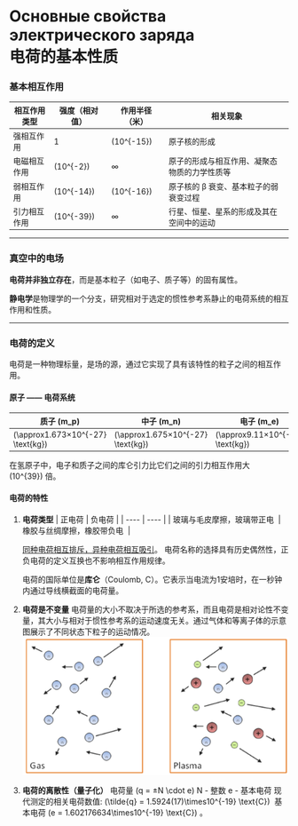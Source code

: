 # Основные свойства электрического заряда <br> 电荷的基本性质

### 基本相互作用

| 相互作用类型 | 强度（相对值） | 作用半径（米） | 相关现象 |
| ---- | ---- | ---- | ---- | 
| 强相互作用 | 1 | \(10^{-15}\) | 原子核的形成 | 
| 电磁相互作用 | \(10^{-2}\) | ∞ | 原子的形成与相互作用、凝聚态物质的力学性质等 | 
| 弱相互作用 | \(10^{-14}\) | \(10^{-16}\) | 原子核的 β 衰变、基本粒子的弱衰变过程 | 
| 引力相互作用 | \(10^{-39}\) | ∞ | 行星、恒星、星系的形成及其在空间中的运动 | 

---

### 真空中的电场

**电荷并非独立存在**，而是基本粒子（如电子、质子等）的固有属性。

**静电学**是物理学的一个分支，研究相对于选定的惯性参考系静止的电荷系统的相互作用和性质。

---
### 电荷的定义

电荷是一种物理标量，是场的源，通过它实现了具有该特性的粒子之间的相互作用。

#### 原子 —— 电荷系统

| 质子 \(m_p\) | 中子 \(m_n\) | 电子 \(m_e\) |
| ---- | ---- | ---- |
| \(\approx1.673×10^{-27} \text{kg}\)  | \(\approx1.675×10^{-27} \text{kg}\)  | \(\approx9.11×10^{-31} \text{kg}\)  |

在氢原子中，电子和质子之间的库仑引力比它们之间的引力相互作用大\(10^{39}\) 倍。

#### 电荷的特性
1. **电荷类型**
    | 正电荷 | 负电荷 | 
    | ---- | ---- |
    | 玻璃与毛皮摩擦，玻璃带正电  | 橡胶与丝绸摩擦，橡胶带负电  | 
    
   <ins>同种电荷相互排斥，异种电荷相互吸引</ins>。
   电荷名称的选择具有历史偶然性，正负电荷的定义互换也不影响相互作用规律。

   电荷的国际单位是**库仑**（Coulomb, C）。它表示当电流为1安培时，在一秒钟内通过导线横截面的电荷量。
2. **电荷是不变量**
   电荷量的大小不取决于所选的参考系，而且电荷是相对论性不变量，其大小与相对于惯性参考系的运动速度无关。通过气体和等离子体的示意图展示了不同状态下粒子的运动情况。
   ![alt text](image/image.png)
3. **电荷的离散性（量子化）**
   电荷量 \(q = ±N \cdot e\)
   N - 整数
   e - 基本电荷
   现代测定的相关电荷数值:
   \(\tilde{q} = 1.5924(17)\times10^{-19} \text{C}\) 
   基本电荷 \(e = 1.602176634\times10^{-19} \text{C}\) 。